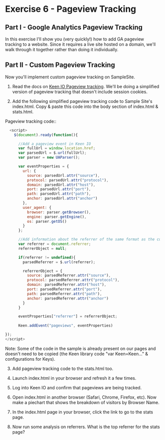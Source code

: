 
Exercise 6 - Pageview Tracking
==============================

Part I - Google Analytics Pageview Tracking
-------------------------------------------

In this exercise I'll show you (very quickly!) how to add GA pageview tracking to a website.
Since it requires a live site hosted on a domain, we'll walk through it together rather than doing it individually.


Part II - Custom Pageview Tracking
----------------------------------

Now you'll implement custom pageview tracking on SampleSite.

1. Read the docs on [Keen IO Pageview tracking](https://keen.io/docs/recipes/pageviews/). We'll be doing a simplified version of pageview tracking that doesn't include session cookies.

2. Add the following simplified pageview tracking code to Sample Site's index.html. Copy & paste this code into the body section of index.html & stats.html.

Pageview tracking code::

```javascript
  <script>
    $(document).ready(function(){

      //Add a pageview event in Keen IO
      var fullUrl = window.location.href;
      var parsedUrl = $.url(fullUrl);
      var parser = new UAParser();

      var eventProperties = {
        url: {
          source: parsedUrl.attr("source"),
          protocol: parsedUrl.attr("protocol"),
          domain: parsedUrl.attr("host"),
          port: parsedUrl.attr("port"),
          path: parsedUrl.attr("path"),
          anchor: parsedUrl.attr("anchor")
        },
        user_agent: {
          browser: parser.getBrowser(),
          engine: parser.getEngine(),
          os: parser.getOS()
        }
      };

      //Add information about the referrer of the same format as the current page
      var referrer = document.referrer;
      referrerObject = null;

      if(referrer != undefined){
        parsedReferrer = $.url(referrer);

        referrerObject = {
          source: parsedReferrer.attr("source"),
          protocol: parsedReferrer.attr("protocol"),
          domain: parsedReferrer.attr("host"),
          port: parsedReferrer.attr("port"),
          path: parsedReferrer.attr("path"),
          anchor: parsedReferrer.attr("anchor")
        }
      }

      eventProperties["referrer"] = referrerObject;
      
      Keen.addEvent("pageviews", eventProperties)

});
</script>
````

Note: Some of the code in the sample is already present on our pages and doesn't need to be copied (the Keen library code "var Keen=Keen..." & configurations for Keys).

3. Add pageview tracking code to the stats.html too.

4. Launch index.html in your browser and refresh it a few times. 

5. Log into Keen IO and confirm that pageviews are being tracked. 

6. Open index.html in another browser (Safari, Chrome, Firefox, etc). Now make a piechart that shows the breakdown of visitors by Browser Name.

7. In the index.html page in your browser, click the link to go to the stats page.

8. Now run some analysis on referrers. What is the top referrer for the stats page?





